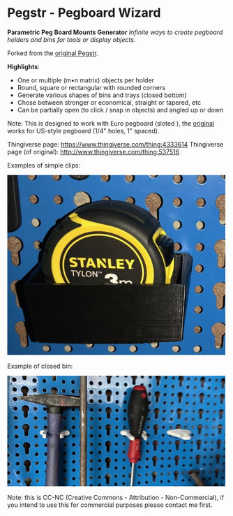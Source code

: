 # Pegstr - Pegboard Wizard
__Parametric Peg Board Mounts Generator__
*Infinite ways to create pegboard holders and bins for tools or display objects.* 

Forked from the [original Pegstr](https://github.com/MGX3D/pegstr). 

__Highlights__:

* One or multiple (m•n matrix) objects per holder
* Round, square or rectangular with rounded corners
* Generate various shapes of bins and trays (closed bottom)
* Chose between stronger or economical, straight or tapered, etc
* Can be partially open (to click / snap in objects) and angled up or down

Note: This is designed to work with Euro pegboard (sloted ), the [original](https://github.com/MGX3D/pegstr) works for US-style pegboard (1/4" holes, 1" spaced).


Thingiverse page: https://www.thingiverse.com/thing:4333614
Thingiverse page (of original): http://www.thingiverse.com/thing:537516

Examples of simple clips:

![Examples](/images/IMG_1076.jpeg?raw=true "Examples")

Example of closed bin:

![Examples](/images/IMG_5430.jpeg?raw=true "Examples")

Note: this is CC-NC (Creative Commons - Attribution - Non-Commercial), if you intend to use this for commercial purposes please contact me first.
